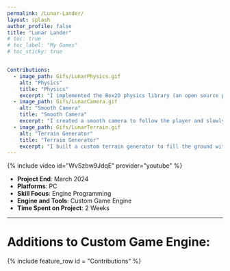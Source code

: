 ```yaml
---
permalink: /Lunar-Lander/
layout: splash
author_profile: false
title: "Lunar Lander"
# toc: true
# toc_label: "My Games"
# toc_sticky: true


Contributions:
  - image_path: Gifs/LunarPhysics.gif
    alt: "Physics"
    title: "Physics"
    excerpt: "I implemented the Box2D physics library (an open source physics engine)."
  - image_path: Gifs/LunarCamera.gif
    alt: "Smooth Camera"
    title: "Smooth Camera"
    excerpt: "I created a smooth camera to follow the player and slowly zoom in as we approach landing."
  - image_path: Gifs/LunarTerrain.gif
    alt: "Terrain Generator"
    title: "Terrain Generator"
    excerpt: "I built a custom terrain generator to fill the ground with debris and unlandable area's."
---
```

{% include video id="WvSzbw9JdqE" provider="youtube" %}
  
- **Project End**: March 2024 
- **Platforms**: PC
- **Skill Focus**: Engine Programming 
- **Engine and Tools**: Custom Game Engine
- **Time Spent on Project**: 2 Weeks

---

# Additions to Custom Game Engine:

{% include feature_row id = "Contributions" %}

